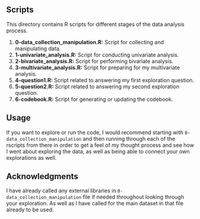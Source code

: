 ## Scripts

This directory contains R scripts for different stages of the data analysis process.


1. **0-data_collection_manipulation.R:** Script for collecting and manipulating data.
2. **1-univariate_analysis.R:** Script for conducting univariate analysis.
3. **2-bivariate_analysis.R:** Script for performing bivariate analysis.
4. **3-multivariate_analysis.R:** Script for preparing for my multivariate analysis.
5. **4-question1.R:** Script related to answering my first exploration question.
6. **5-question2.R:** Script related to answering my second exploration question.
8. **6-codebook.R:** Script for generating or updating the codebook.

## Usage

If you want to explore or run the code, I would recommend starting with `0-data_collection_manipulation` and then running through each of the rscripts from there in order to get a feel of my thought process and see how 
I went about exploring the data, as well as being able to connect your own 
explorations as well.

## Acknowledgments

I have already called any external libraries in `0-data_collection_manipulation` file if needed throughout looking through your exploration. As well as I have called for the main dataset in that file already to be used.

